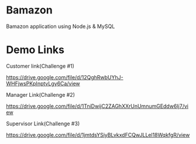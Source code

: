 # Bamazon
Bamazon application using Node.js &amp; MySQL

# Demo Links
Customer link(Challenge #1)

https://drive.google.com/file/d/12QghRwbUYhJ-WHFjwsPKpInptvLgy6Ca/view


Manager Link(Challenge #2)

https://drive.google.com/file/d/1TniDwijC2ZAGhXXrUnUmnumGEddw6Ij7/view


Supervisor Link(Challenge #3)

https://drive.google.com/file/d/1jmtdsYSiyBLvkxdFCQwJLLel18WqkfgR/view
